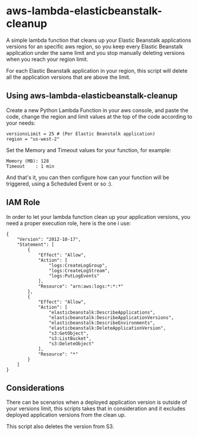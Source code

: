 aws-lambda-elasticbeanstalk-cleanup
============

A simple lambda function that cleans up your Elastic Beanstalk applications versions for an specific aws region, so you keep every Elastic Beanstalk application under the same limit and you stop manually deleting versions when you reach your region limit.

For each Elastic Beanstalk application in your region, this script will delete all the application versions that are above the limit.

## Using aws-lambda-elasticbeanstalk-cleanup

Create a new Python Lambda Function in your aws console, and paste the code, change the region and limit values at the top of the code according to your needs:

    versionsLimit = 25 # (Per Elastic Beanstalk application)
    region = "us-west-2"

Set the Memory and Timeout values for your function, for example:

    Memory (MB): 128
    Timeout    : 1 min

And that's it, you can then configure how can your function will be triggered, using a Scheduled Event or so :).

## IAM Role

In order to let your lambda function clean up your application versions, you need a proper execution role, here is the one i use:

    {
        "Version": "2012-10-17",
        "Statement": [
            {
                "Effect": "Allow",
                "Action": [
                    "logs:CreateLogGroup",
                    "logs:CreateLogStream",
                    "logs:PutLogEvents"
                ],
                "Resource": "arn:aws:logs:*:*:*"
            },
            {
                "Effect": "Allow",
                "Action": [
                    "elasticbeanstalk:DescribeApplications",
                    "elasticbeanstalk:DescribeApplicationVersions",
                    "elasticbeanstalk:DescribeEnvironments",
                    "elasticbeanstalk:DeleteApplicationVersion",
                    "s3:GetObject",
                    "s3:ListBucket",
                    "s3:DeleteObject"
                ],
                "Resource": "*"
            }
        ]
    }

## Considerations

There can be scenarios when a deployed application version is outside of your versions limit, this scripts takes that in consideration and it excludes deployed application versions from the clean up.

This script also deletes the version from S3.
